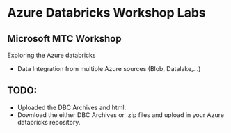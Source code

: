 # Azure Databricks Workshop Labs

## Microsoft MTC Workshop

Exploring the Azure databricks
* Data Integration from multiple Azure sources (Blob, Datalake,...)


## TODO:
* Uploaded the DBC Archives and html.
* Download the either DBC Archives or .zip files and upload in your Azure databricks repository.



